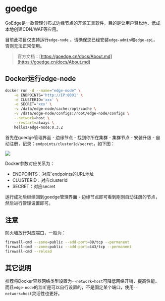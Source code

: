 # goedge
GoEdge是一款管理分布式边缘节点的开源工具软件，目的是让用户轻松地、低成本地创建CDN/WAF等应用。

目前此项目仅支持运行`edge-node` ，请确保您已经安装`edge-admin`和`edge-api`，否则无法正常使用。

> 官方文档：[https://goedge.cn/docs/About.md](https://goedge.cn/docs/About.md)

## Docker运行edge-node

```bash
docker run -d --name="edge-node" \
	-e ENDPOINTS='http://IP:8001' \
	-e CLUSTERID='xxx' \
	-e SECRET='xxx' \
	-v /data/edge-node/cache:/opt/cache \
	-v /data/edge-node/configs:/root/edge-node/configs \
	--network=host \
	--restart=always \
	helloz/edge-node:0.3.2
```

首先在goedge管理界面 - 边缘节点 - 找到你所在集群 - 集群节点 - 安装升级 - 自动注册，记录：`endpoints/clusterId/secret`，如下图：

![](https://i.bmp.ovh/imgs/2021/10/57ec94f01752d7f9.png)

Docker参数对应关系为：

* ENDPOINTS：对应`endpoints的URL地址
* CLUSTERID：对应clusterId
* SECRET：对应secret

运行成功后继续回到goedge管理界面 - 边缘节点即可看到刚刚自动注册的节点，然后进行管理设置即可。



## 注意

防火墙放行对应端口，一般为：

```bash
firewall-cmd --zone=public --add-port=80/tcp --permanent
firewall-cmd --zone=public --add-port=443/tcp --permanent
firewall-cmd --reload
```



## 其它说明

推荐将Docker容器网络类型设置为`--network=host`可降低网络开销，提高性能。而且`edge-node`的监听是可以自行设置的，不是固定某个端口，使用`--network=host`灵活性也更好。